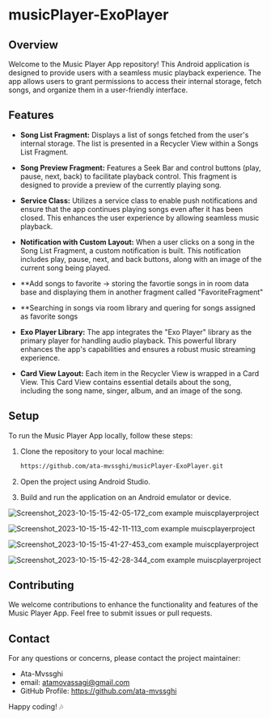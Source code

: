 # musicPlayer-ExoPlayer

## Overview

Welcome to the Music Player App repository! This Android application is designed to provide users with a seamless music playback experience. The app allows users to grant permissions to access their internal storage, fetch songs, and organize them in a user-friendly interface.

## Features

- **Song List Fragment:** Displays a list of songs fetched from the user's internal storage. The list is presented in a Recycler View within a Songs List Fragment.
  
- **Song Preview Fragment:** Features a Seek Bar and control buttons (play, pause, next, back) to facilitate playback control. This fragment is designed to provide a preview of the currently playing song.

- **Service Class:** Utilizes a service class to enable push notifications and ensure that the app continues playing songs even after it has been closed. This enhances the user experience by allowing seamless music playback.

- **Notification with Custom Layout:** When a user clicks on a song in the Song List Fragment, a custom notification is built. This notification includes play, pause, next, and back buttons, along with an image of the current song being played.
  
- **Add songs to favorite -> storing the favortie songs in in room data base and displaying them in another fragment called "FavoriteFragment"
  
- **Searching in songs via room library and quering for songs assigned as favorite songs

- **Exo Player Library:** The app integrates the "Exo Player" library as the primary player for handling audio playback. This powerful library enhances the app's capabilities and ensures a robust music streaming experience.

- **Card View Layout:** Each item in the Recycler View is wrapped in a Card View. This Card View contains essential details about the song, including the song name, singer, album, and an image of the song.

## Setup

To run the Music Player App locally, follow these steps:

1. Clone the repository to your local machine:
    ```bash
   https://github.com/ata-mvssghi/musicPlayer-ExoPlayer.git

2. Open the project using Android Studio.

3. Build and run the application on an Android emulator or device.



![Screenshot_2023-10-15-15-42-05-172_com example muiscplayerproject](https://github.com/ata-mvssghi/musicPlayer-ExoPlayer/assets/99190904/89efae55-e1bd-4862-94f2-27201c465eae)

![Screenshot_2023-10-15-15-42-11-113_com example muiscplayerproject](https://github.com/ata-mvssghi/musicPlayer-ExoPlayer/assets/99190904/fdedcde2-1604-4914-910f-f643e27e3168)

![Screenshot_2023-10-15-15-41-27-453_com example muiscplayerproject](https://github.com/ata-mvssghi/musicPlayer-ExoPlayer/assets/99190904/34aa6866-cba8-4052-b9c9-2c23e43781a5)

![Screenshot_2023-10-15-15-42-28-344_com example muiscplayerproject](https://github.com/ata-mvssghi/musicPlayer-ExoPlayer/assets/99190904/c86c83df-3f3b-487c-91a4-bd1c48962c5c)

## Contributing

We welcome contributions to enhance the functionality and features of the Music Player App. Feel free to submit issues or pull requests.


## Contact

For any questions or concerns, please contact the project maintainer:

- Ata-Mvssghi
- email: atamovassagi@gmail.com
-  GitHub Profile: https://github.com/ata-mvssghi

Happy coding! 🎶
